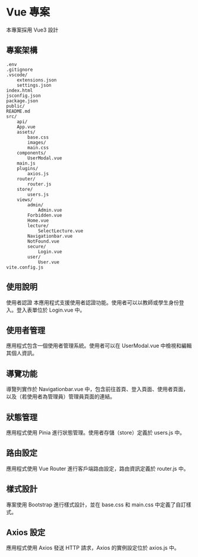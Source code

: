 # Vue 專案
本專案採用 Vue3 設計

## 專案架構
```
.env
.gitignore
.vscode/
    extensions.json
    settings.json
index.html
jsconfig.json
package.json
public/
README.md
src/
    api/
    App.vue
    assets/
        base.css
        images/
        main.css
    components/
        UserModal.vue
    main.js
    plugins/
        axios.js
    router/
        router.js
    store/
        users.js
    views/
        admin/
            Admin.vue
        Forbidden.vue
        Home.vue
        lecture/
            SelectLecture.vue
        Navigationbar.vue
        NotFound.vue
        secure/
            Login.vue
        user/
            User.vue
vite.config.js
```

## 使用說明
使用者認證
本應用程式支援使用者認證功能。使用者可以以教師或學生身份登入。登入表單位於 Login.vue 中。

## 使用者管理
應用程式包含一個使用者管理系統。使用者可以在 UserModal.vue 中檢視和編輯其個人資訊。

## 導覽功能
導覽列實作於 Navigationbar.vue 中，包含前往首頁、登入頁面、使用者頁面，以及（若使用者為管理員）管理員頁面的連結。

## 狀態管理
應用程式使用 Pinia 進行狀態管理。使用者存儲（store）定義於 users.js 中。

## 路由設定
應用程式使用 Vue Router 進行客戶端路由設定，路由資訊定義於 router.js 中。

## 樣式設計
專案使用 Bootstrap 進行樣式設計，並在 base.css 和 main.css 中定義了自訂樣式。

## Axios 設定
應用程式使用 Axios 發送 HTTP 請求，Axios 的實例設定位於 axios.js 中。
